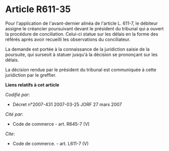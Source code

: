 # Article R611-35

Pour l'application de l'avant-dernier alinéa de l'article L. 611-7, le débiteur assigne le créancier poursuivant devant le
président du tribunal qui a ouvert la procédure de conciliation. Celui-ci statue sur les délais en la forme des référés après
avoir recueilli les observations du conciliateur.

La demande est portée à la connaissance de la juridiction saisie de la poursuite, qui surseoit à statuer jusqu'à la décision
se prononçant sur les délais.

La décision rendue par le président du tribunal est communiquée à cette juridiction par le greffier.

**Liens relatifs à cet article**

_Codifié par_:

  - Décret n°2007-431 2007-03-25 JORF 27 mars 2007

_Cité par_:

  - Code de commerce - art. R645-7 (V)

_Cite_:

  - Code de commerce. - art. L611-7 (V)
